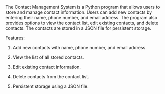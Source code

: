 The Contact Management System is a Python program that allows users to store and manage contact information. Users can add new contacts by entering their name, phone number, and email address. The program also provides options to view the contact list, edit existing contacts, and delete contacts. The contacts are stored in a JSON file for persistent storage.

Features:

1. Add new contacts with name, phone number, and email address.

2. View the list of all stored contacts.

3. Edit existing contact information.

4. Delete contacts from the contact list.

5. Persistent storage using a JSON file.

